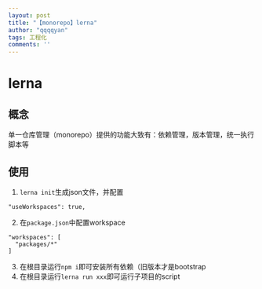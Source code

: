 ```yaml
---
layout: post
title: "【monorepo】lerna"
author: "qqqqyan"
tags: 工程化
comments: ''
---
```



# lerna

## 概念
单一仓库管理（monorepo）提供的功能大致有：依赖管理，版本管理，统一执行脚本等

## 使用
1. `lerna init`生成json文件，并配置
```
"useWorkspaces": true,
```
2. 在`package.json`中配置workspace
```
"workspaces": [
  "packages/*"
]
```
3. 在根目录运行`npm i`即可安装所有依赖（旧版本才是bootstrap
4. 在根目录运行`lerna run xxx`即可运行子项目的script

